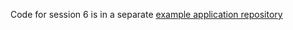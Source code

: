 
Code for session 6 is in a separate [example application repository](https://github.com/gorcha/r_shiny_intro_app)

